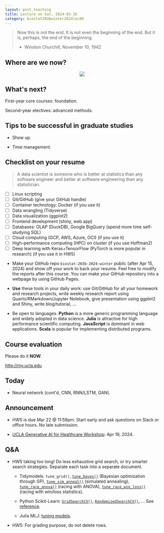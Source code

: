 ```yaml
---
layout: post_teaching
title: Lecture on Sat, 2024-03-16
category: biostat203bwinter2024lec80
---
```


> Now this is not the end. It is not even the beginning of the end. But it is, perhaps, the end of the beginning.  
> - Winston Churchill, November 10, 1942

## Where are we now?

<p align="center">
<img src="https://ucla-biostat-203b.github.io/2024winter/slides/12-dbplyr/data-scientist-datacamp.jpg">
</p>

## What's next?

First-year core courses: foundation.

Second-year electives: advanced methods.

## Tips to be successful in graduate studies

* Show up.

* Time management.

## Checklist on your resume

> A data scientist is someone who is better at statistics than any software engineer and better at software engineering than any statistician.  

- [ ] Linux scripting  
- [ ] Git/GitHub (give your GitHub handle)  
- [ ] Container technology: Docker (if you use it)  
- [ ] Data wrangling (Tidyverse)   
- [ ] Data visualization (ggplot2)  
- [ ] Frontend development (shiny, web app)  
- [ ] Databases: OLAP (DuckDB), Google BigQuery (spend more time self-studying SQL)  
- [ ] Cloud computing (GCP, AWS, Azure, OCI) (if you use it)    
- [ ] High-performance computing (HPC) on cluster (if you use Hoffman2)  
- [ ] Deep learning with Keras+TensorFlow (PyTorch is more popular in research) (if you use it in HW5)  

* Make your GitHub repo `biostat-203b-2024-winter` public (after Apr 15, 2024) and show off your work to back your resume. Feel free to modify the reports after this course. You can make your GitHub repository into a webpage by using GitHub Pages.  

* **Use** these tools in your daily work: use Git/GitHub for all your homework and research projects, write weekly research report using Quarto/RMarkdown/Jupyter Notebook, give presentation using ggplot2 and Shiny, write blog/tutorial, ...

* Be open to languages. **Python** is a more generic programming language and widely adopted in data science. **Julia** is attractive for high performance scientific computing. **JavaScript** is dominant in web applications. **Scala** is popular for implementing distributed programs. 

## Course evaluation

Please do it **NOW**. 

<http://my.ucla.edu>

## Today

* Neural network (cont'd, CNN, RNN/LSTM, GAN).

## Announcement

* HW5 is due Mar 22 @ 11:59pm. Start early and ask questions on Slack or office hours. No late submission.

* [UCLA Generative AI for Healthcare Workshop](https://datax.ucla.edu/news-events/events/generative-ai-healthcare-workshop): Apr 19, 2024.

## Q&A

* HW5 taking too long! Do less exhaustive grid search, or try smarter search strategies. Separate each task into a separate document.

    * Tidymodels: `tune_grid()`, [`tune_bayes()`](https://tune.tidymodels.org/reference/tune_bayes.html) (Bayesian optimization through GP), [`tune_sim_anneal()`](https://finetune.tidymodels.org/reference/tune_sim_anneal.html) (simulated annealing), [`tune_race_anova()`](https://finetune.tidymodels.org/reference/tune_race_anova.html) (racing with ANOVA),  [`tune_race_win_loss()`](https://finetune.tidymodels.org/reference/tune_race_win_loss.html) (racing with win/loss statistics).

    * Python Scikit-Learn: [`GridSearchCV()`](https://scikit-learn.org/stable/modules/generated/sklearn.model_selection.GridSearchCV.html#sklearn.model_selection.GridSearchCV), [`RandomizedSearchCV()`](https://scikit-learn.org/stable/modules/generated/sklearn.model_selection.RandomizedSearchCV.html#sklearn.model_selection.RandomizedSearchCV), ... See [reference](https://scikit-learn.org/stable/modules/classes.html#hyper-parameter-optimizers).
    
    * Julia MLJ: [tuning models](https://alan-turing-institute.github.io/MLJ.jl/dev/tuning_models/).

* HW5: For grading purpose, do not delete rows. 
